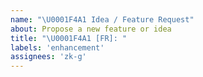 ```yaml
---
name: "\U0001F4A1 Idea / Feature Request"
about: Propose a new feature or idea
title: "\U0001F4A1 [FR]: "
labels: 'enhancement'
assignees: 'zk-g'
---
```

